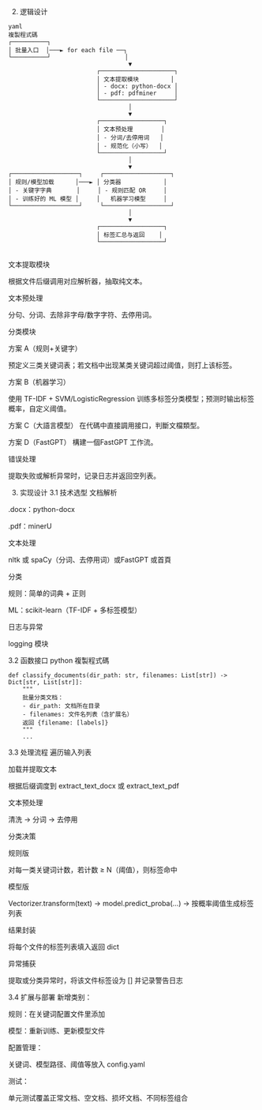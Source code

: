 2. 逻辑设计
```
yaml
複製程式碼
┌──────────┐
│ 批量入口  │───► for each file ──┐
└──────────┘                     │
                                  ▼
                         ┌─────────────────────┐
                         │ 文本提取模块         │
                         │ - docx: python-docx │
                         │ - pdf: pdfminer     │
                         └─────────────────────┘
                                  │
                                  ▼
                         ┌──────────────────┐
                         │ 文本预处理        │
                         │ - 分词/去停用词   │
                         │ - 规范化（小写）  │
                         └──────────────────┘
                                  │
                                  ▼
┌───────────────────┐     ┌───────────────────┐
│ 规则/模型加载      │───► │ 分类器            │
│ - 关键字字典       │     │ - 规则匹配 OR     │
│ - 训练好的 ML 模型 │     │   机器学习模型     │
└───────────────────┘     └───────────────────┘
                                  │
                                  ▼
                         ┌──────────────────┐
                         │ 标签汇总与返回    │
                         └──────────────────┘


```
文本提取模块

根据文件后缀调用对应解析器，抽取纯文本。

文本预处理

分句、分词、去除非字母/数字字符、去停用词。

分类模块

方案 A（规则+关键字）

预定义三类关键词表；若文档中出现某类关键词超过阈值，则打上该标签。

方案 B（机器学习）

使用 TF-IDF + SVM/LogisticRegression 训练多标签分类模型；预测时输出标签概率，自定义阈值。

方案 C（大語言模型）
在代碼中直接調用接口，判斷文檔類型。


方案 D（FastGPT）
構建一個FastGPT 工作流。

错误处理

提取失败或解析异常时，记录日志并返回空列表。

3. 实现设计
3.1 技术选型
文档解析

.docx：python-docx

.pdf：minerU

文本处理

nltk 或 spaCy（分词、去停用词）或FastGPT 或首頁

分类

规则：简单的词典 + 正则

ML：scikit-learn（TF-IDF + 多标签模型）

日志与异常

logging 模块

3.2 函数接口
python
複製程式碼

```
def classify_documents(dir_path: str, filenames: List[str]) -> Dict[str, List[str]]:
    """
    批量分类文档：
    - dir_path: 文档所在目录
    - filenames: 文件名列表（含扩展名）
    返回 {filename: [labels]}
    """
    ...

```
3.3 处理流程
遍历输入列表

加载并提取文本

根据后缀调度到 extract_text_docx 或 extract_text_pdf

文本预处理

清洗 → 分词 → 去停用

分类决策

规则版

对每一类关键词计数，若计数 ≥ N（阈值），则标签命中

模型版

Vectorizer.transform(text) → model.predict_proba(...) → 按概率阈值生成标签列表

结果封装

将每个文件的标签列表填入返回 dict

异常捕获

提取或分类异常时，将该文件标签设为 [] 并记录警告日志

3.4 扩展与部署
新增类别：

规则：在关键词配置文件里添加

模型：重新训练、更新模型文件

配置管理：

关键词、模型路径、阈值等放入 config.yaml

测试：

单元测试覆盖正常文档、空文档、损坏文档、不同标签组合